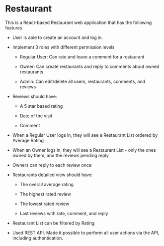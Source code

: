 # Restaurant

This is a React-based Restaurant web application that has the following features

- User is able to create an account and log in. 

- Implement 3 roles with different permission levels
   
   * Regular User: Can rate and leave a comment for a restaurant
   
   * Owner: Can create restaurants and reply to comments about owned restaurants
   
   * Admin: Can edit/delete all users, restaurants, comments, and reviews

- Reviews should have:

   * A 5 star based rating

   * Date of the visit

   * Comment 

- When a Regular User logs in, they will see a Restaurant List ordered by Average Rating

- When an Owner logs in, they will see a Restaurant List - only the ones owned by them, and the reviews pending reply

- Owners can reply to each review once

- Restaurants detailed view should have:

   * The overall average rating

   * The highest rated review

   * The lowest rated review

   * Last reviews with rate, comment, and reply

- Restaurant List can be filtered by Rating

- Used REST API. Made it possible to perform all user actions via the API, including authentication. 
